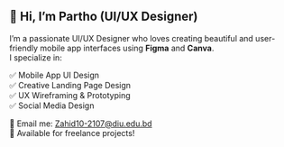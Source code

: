## 👋 Hi, I’m Partho (UI/UX Designer)

I’m a passionate UI/UX Designer who loves creating beautiful and user-friendly mobile app interfaces using **Figma** and **Canva**.  
I specialize in:

✅ Mobile App UI Design  
✅ Creative Landing Page Design  
✅ UX Wireframing & Prototyping  
✅ Social Media Design  

📧 Email me: Zahid10-2107@diu.edu.bd  
📍 Available for freelance projects!
